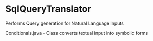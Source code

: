 # SqlQueryTranslator

Performs Query generation for Natural Language Inputs

Conditionals.java - Class converts textual input into symbolic forms
